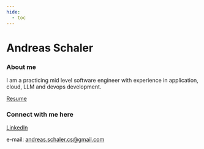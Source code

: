 ```yaml
---
hide:
  - toc
---
```


# Andreas Schaler

### About me

I am a practicing mid level software engineer with experience in application, cloud, LLM and devops development.

<a href="AndreasSchaler_Resume.pdf" >Resume</a>

### Connect with me here

<a href="https://www.linkedin.com/in/andreas-schaler-ab38b5201/">LinkedIn</a>

e-mail: andreas.schaler.cs@gmail.com
